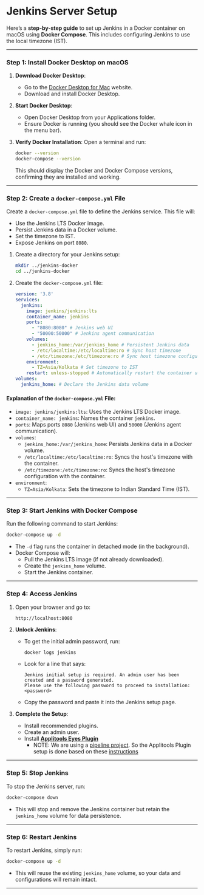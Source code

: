 # Jenkins Server Setup

Here’s a **step-by-step guide** to set up Jenkins in a Docker container on macOS using **Docker Compose**. This includes configuring Jenkins to use the local timezone (IST).

---

### **Step 1: Install Docker Desktop on macOS**
1. **Download Docker Desktop**:
    - Go to the [Docker Desktop for Mac](https://www.docker.com/products/docker-desktop) website.
    - Download and install Docker Desktop.

2. **Start Docker Desktop**:
    - Open Docker Desktop from your Applications folder.
    - Ensure Docker is running (you should see the Docker whale icon in the menu bar).

3. **Verify Docker Installation**:
   Open a terminal and run:
   ```bash
   docker --version
   docker-compose --version
   ```
   This should display the Docker and Docker Compose versions, confirming they are installed and working.

---

### **Step 2: Create a `docker-compose.yml` File**
Create a `docker-compose.yml` file to define the Jenkins service. This file will:
- Use the Jenkins LTS Docker image.
- Persist Jenkins data in a Docker volume.
- Set the timezone to IST.
- Expose Jenkins on port `8080`.

1. Create a directory for your Jenkins setup:
   ```bash
   mkdir ../jenkins-docker
   cd ../jenkins-docker
   ```

2. Create the `docker-compose.yml` file:
   ```yaml
   version: '3.8'
   services:
     jenkins:
       image: jenkins/jenkins:lts
       container_name: jenkins
       ports:
         - "8080:8080" # Jenkins web UI
         - "50000:50000" # Jenkins agent communication
       volumes:
         - jenkins_home:/var/jenkins_home # Persistent Jenkins data
         - /etc/localtime:/etc/localtime:ro # Sync host timezone
         - /etc/timezone:/etc/timezone:ro # Sync host timezone configuration
       environment:
         - TZ=Asia/Kolkata # Set timezone to IST
       restart: unless-stopped # Automatically restart the container unless stopped manually
   volumes:
     jenkins_home: # Declare the Jenkins data volume
   ```

#### **Explanation of the `docker-compose.yml` File**:
- `image: jenkins/jenkins:lts`: Uses the Jenkins LTS Docker image.
- `container_name: jenkins`: Names the container `jenkins`.
- `ports`: Maps ports `8080` (Jenkins web UI) and `50000` (Jenkins agent communication).
- `volumes`:
    - `jenkins_home:/var/jenkins_home`: Persists Jenkins data in a Docker volume.
    - `/etc/localtime:/etc/localtime:ro`: Syncs the host's timezone with the container.
    - `/etc/timezone:/etc/timezone:ro`: Syncs the host's timezone configuration with the container.
- `environment`:
    - `TZ=Asia/Kolkata`: Sets the timezone to Indian Standard Time (IST).

---

### **Step 3: Start Jenkins with Docker Compose**
Run the following command to start Jenkins:
```bash
docker-compose up -d
```

- The `-d` flag runs the container in detached mode (in the background).
- Docker Compose will:
    - Pull the Jenkins LTS image (if not already downloaded).
    - Create the `jenkins_home` volume.
    - Start the Jenkins container.

---

### **Step 4: Access Jenkins**
1. Open your browser and go to:
   ```
   http://localhost:8080
   ```
2. **Unlock Jenkins**:
    - To get the initial admin password, run:
      ```bash
      docker logs jenkins
      ```
    - Look for a line that says:
      ```
      Jenkins initial setup is required. An admin user has been created and a password generated.
      Please use the following password to proceed to installation:
      <password>
      ```
    - Copy the password and paste it into the Jenkins setup page.

3. **Complete the Setup**:
    - Install recommended plugins.
    - Create an admin user.
    - Install [**Applitools Eyes Plugin**](https://plugins.jenkins.io/applitools-eyes/)
        - NOTE: We are using a [pipeline project](../JenkinsFile). So the Applitools Plugin setup is done based on these [instructions](https://plugins.jenkins.io/applitools-eyes/#plugin-content-in-case-of-a-pipeline-project)
---

### **Step 5: Stop Jenkins**
To stop the Jenkins server, run:
```bash
docker-compose down
```

- This will stop and remove the Jenkins container but retain the `jenkins_home` volume for data persistence.

---

### **Step 6: Restart Jenkins**
To restart Jenkins, simply run:
```bash
docker-compose up -d
```

- This will reuse the existing `jenkins_home` volume, so your data and configurations will remain intact.

---
